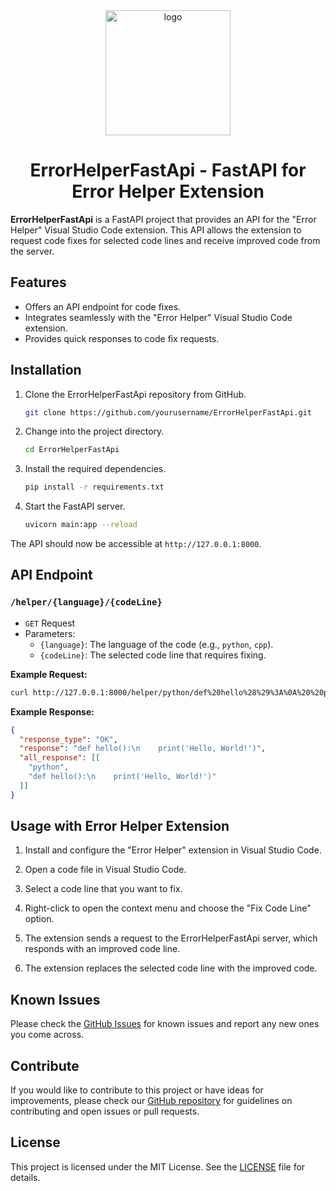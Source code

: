 <div align=center>
   <img width=200 src=https://i.ibb.co/BTsjBGh/IMG-20231025-141200-539.png alt='logo' />
   <h1>ErrorHelperFastApi - FastAPI for Error Helper Extension</h1>
</div>

**ErrorHelperFastApi** is a FastAPI project that provides an API for the "Error Helper" Visual Studio Code extension. This API allows the extension to request code fixes for selected code lines and receive improved code from the server.

## Features

- Offers an API endpoint for code fixes.
- Integrates seamlessly with the "Error Helper" Visual Studio Code extension.
- Provides quick responses to code fix requests.

## Installation

1. Clone the ErrorHelperFastApi repository from GitHub.

   ```bash
   git clone https://github.com/yourusername/ErrorHelperFastApi.git
   ```

2. Change into the project directory.

   ```bash
   cd ErrorHelperFastApi
   ```

3. Install the required dependencies.

   ```bash
   pip install -r requirements.txt
   ```

4. Start the FastAPI server.

   ```bash
   uvicorn main:app --reload
   ```

The API should now be accessible at `http://127.0.0.1:8000`.

## API Endpoint

### `/helper/{language}/{codeLine}`

- `GET` Request
- Parameters:
  - `{language}`: The language of the code (e.g., `python`, `cpp`).
  - `{codeLine}`: The selected code line that requires fixing.

**Example Request:**

```bash
curl http://127.0.0.1:8000/helper/python/def%20hello%28%29%3A%0A%20%20pritn%28%22Hello%2C%20World!%22%29
```

**Example Response:**

```json
{
  "response_type": "OK",
  "response": "def hello():\n    print('Hello, World!')",
  "all_response": [[
    "python",
    "def hello():\n    print('Hello, World!')"
  ]]
}
```

## Usage with Error Helper Extension

1. Install and configure the "Error Helper" extension in Visual Studio Code.

2. Open a code file in Visual Studio Code.

3. Select a code line that you want to fix.

4. Right-click to open the context menu and choose the "Fix Code Line" option.

5. The extension sends a request to the ErrorHelperFastApi server, which responds with an improved code line.

6. The extension replaces the selected code line with the improved code.

## Known Issues

Please check the [GitHub Issues](https://github.com/yourusername/ErrorHelperFastApi/issues) for known issues and report any new ones you come across.

## Contribute

If you would like to contribute to this project or have ideas for improvements, please check our [GitHub repository](https://github.com/yourusername/ErrorHelperFastApi) for guidelines on contributing and open issues or pull requests.

## License

This project is licensed under the MIT License. See the [LICENSE](LICENSE.md) file for details.

